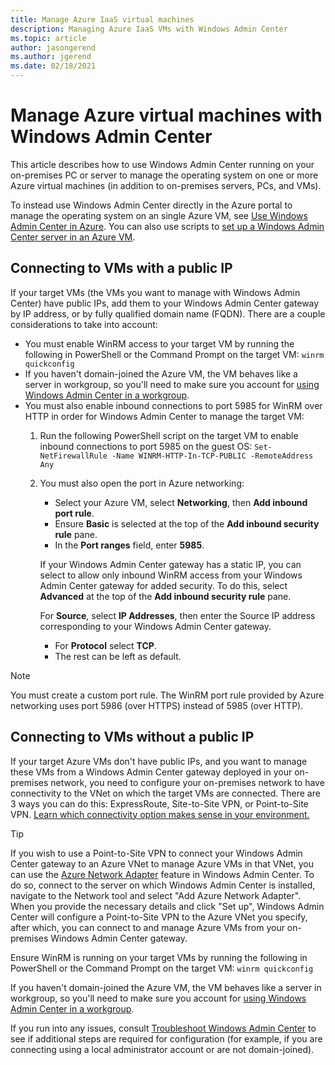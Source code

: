 ```yaml
---
title: Manage Azure IaaS virtual machines
description: Managing Azure IaaS VMs with Windows Admin Center
ms.topic: article
author: jasongerend
ms.author: jgerend
ms.date: 02/18/2021
---
```

# Manage Azure virtual machines with Windows Admin Center

This article describes how to use Windows Admin Center running on your on-premises PC or server to manage the operating system on one or more Azure virtual machines (in addition to on-premises servers, PCs, and VMs).

To instead use Windows Admin Center directly in the Azure portal to manage the operating system on an single Azure VM, see [Use Windows Admin Center in Azure](manage-vm.md). You can also use scripts to [set up a Windows Admin Center server in an Azure VM](deploy-wac-in-azure.md).

## Connecting to VMs with a public IP

If your target VMs (the VMs you want to manage with Windows Admin Center) have public IPs, add them to your Windows Admin Center gateway by IP address, or by fully qualified domain name (FQDN). There are a couple considerations to take into account:

- You must enable WinRM access to your target VM by running the following in PowerShell or the Command Prompt on the target VM: `winrm quickconfig`
- If you haven't domain-joined the Azure VM, the VM behaves like a server in workgroup, so you'll need to make sure you account for [using Windows Admin Center in a workgroup](../support/troubleshooting.md#using-windows-admin-center-in-a-workgroup).
- You must also enable inbound connections to port 5985 for WinRM over HTTP in order for Windows Admin Center to manage the target VM:
  1. Run the following PowerShell script on the target VM to enable inbound connections to port 5985 on the guest OS:
     `Set-NetFirewallRule -Name WINRM-HTTP-In-TCP-PUBLIC -RemoteAddress Any`

  2. You must also open the port in Azure networking:

     - Select your Azure VM, select **Networking**, then **Add inbound port rule**.
     - Ensure **Basic** is selected at the top of the **Add inbound security rule** pane.
     - In the **Port ranges** field, enter **5985**.

     If your Windows Admin Center gateway has a static IP, you can select to allow only inbound WinRM access from your Windows Admin Center gateway for added security.
     To do this, select **Advanced** at the top of the **Add inbound security rule** pane.

     For **Source**, select **IP Addresses**, then enter the Source IP address corresponding to your Windows Admin Center gateway.

     - For **Protocol** select **TCP**.
     - The rest can be left as default.

> [!NOTE]
> You must create a custom port rule. The WinRM port rule provided by Azure networking uses port 5986 (over HTTPS) instead of 5985 (over HTTP).

## Connecting to VMs without a public IP

If your target Azure VMs don't have public IPs, and you want to manage these VMs from a Windows Admin Center gateway deployed in your on-premises network, you need to configure your on-premises network to have connectivity to the VNet on which the target VMs are connected. There are 3 ways you can do this: ExpressRoute, Site-to-Site VPN, or Point-to-Site VPN. [Learn which connectivity option makes sense in your environment.](/azure/vpn-gateway/vpn-gateway-plan-design)

>[!TIP]
>If you wish to use a Point-to-Site VPN to connect your Windows Admin Center gateway to an Azure VNet to manage Azure VMs in that VNet, you can use the [Azure Network Adapter](https://aka.ms/WACNetworkAdapter) feature in Windows Admin Center. To do so, connect to the server on which Windows Admin Center is installed, navigate to the Network tool and select "Add Azure Network Adapter". When you provide the necessary details and click "Set up", Windows Admin Center will configure a Point-to-Site VPN to the Azure VNet you specify, after which, you can connect to and manage Azure VMs from your on-premises Windows Admin Center gateway.

Ensure WinRM is running on your target VMs by running the following in PowerShell or the Command Prompt on the target VM: `winrm quickconfig`

If you haven't domain-joined the Azure VM, the VM behaves like a server in workgroup, so you'll need to make sure you account for [using Windows Admin Center in a workgroup](../support/troubleshooting.md#using-windows-admin-center-in-a-workgroup).

If you run into any issues, consult [Troubleshoot Windows Admin Center](../support/troubleshooting.md) to see if additional steps are required for configuration (for example, if you are connecting using a local administrator account or are not domain-joined).
